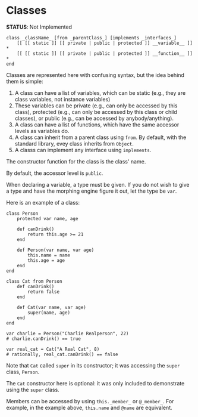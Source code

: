 # Classes 
**STATUS**: Not Implemented 

    class _className_ [from _parentClass_] [implements _interfaces_]
        [[ [[ static ]] [[ private | public | protected ]] __variable__ ]] *
        [[ [[ static ]] [[ private | public | protected ]] __function__ ]] *
    end

Classes are represented here with confusing syntax, but the idea behind them is simple:
1. A class can have a list of variables, which can be static (e.g., they are class variables, not instance variables)
2. These variables can be private (e.g., can only be accessed by this class), protected (e.g., can only be accessed by this class or child classes), or public (e.g., can be accessed by anybody/anything).
3. A class can have a list of functions, which have the same accessor levels as variables do. 
4. A class can inherit from a parent class using `from`. By default, with the standard library, evey class inherits from `Object`. 
5. A classs can implement any interface using `implements`. 

The constructor function for the class is the class' name.

By default, the accessor level is `public`.

When declaring a variable, a type must be given. If you do not wish to give a type and have the morphing engine figure it out, let the type be `var`.

Here is an example of a class:

    class Person
        protected var name, age 

        def canDrink()
            return this.age >= 21
        end

        def Person(var name, var age)
            this.name = name
            this.age = age
        end
    end

    class Cat from Person
        def canDrink()
            return false
        end

        def Cat(var name, var age)
            super(name, age)
        end
    end

    var charlie = Person("Charlie Realperson", 22)
    # charlie.canDrink() == true 

    var real_cat = Cat("A Real Cat", 8)
    # rationally, real_cat.canDrink() == false

Note that `Cat` called `super` in its constructor; it was accessing the `super` class, `Person`. 

The `Cat` constructor here is optional: it was only included to demonstrate using the `super` class.

Members can be accessed by using `this._member_` or `@_member_`. For example, in the example above, `this.name` and `@name` are equivalent. 